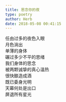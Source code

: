 ```yaml
---  
title: 思念你的夜  
type: poetry  
author: Herb  
date: 2018-05-08 00:41:15    
---  
```

任由过多的夜色入眼  
月色淌出    
单薄的身体  
碾过多少不平的思绪  
我们身体的思念  
被两颗诚挚的真心温热  
很快酿造成酒    
既已委身光明  
天幕何处是出口  
屏退所有星光